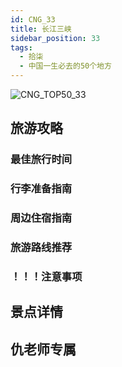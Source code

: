 ```yaml
---
id: CNG_33
title: 长江三峡
sidebar_position: 33
tags:
  - 拾柒
  - 中国一生必去的50个地方
---
```

![CNG_TOP50_33](/img/love/CNG_TOP50/33.png)

## 旅游攻略

### 最佳旅行时间

### 行李准备指南

### 周边住宿指南

### 旅游路线推荐

### ！！！注意事项

## 景点详情

## 仇老师专属
